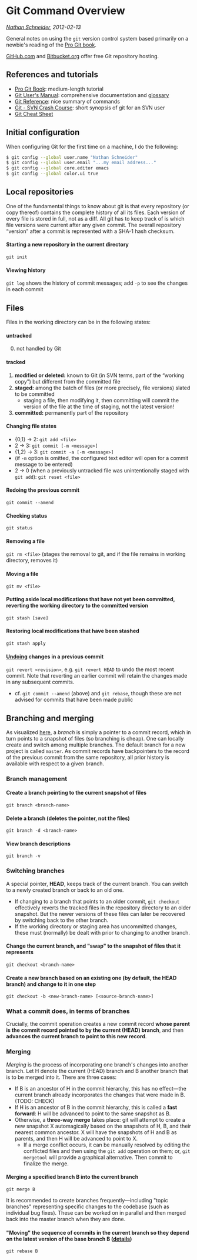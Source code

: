 Git Command Overview
====================

*[Nathan Schneider](http://nathan.cl), 2012-02-13*

General notes on using the `git` version control system based primarily
on a newbie's reading of the [Pro Git book][].

[GitHub.com][] and [Bitbucket.org][] offer free Git repository hosting.

  [Pro Git book]: http://git-scm.com/book
  [Bitbucket.org]: https://bitbucket.org/
  [Github.com]: https://github.com/


References and tutorials
------------------------

*   [Pro Git Book][]: medium-length tutorial
*   [Git User's Manual][]: comprehensive documentation and [glossary][]
*   [Git Reference][]: nice summary of commands
*   [Git - SVN Crash Course][]: short synopsis of git for an SVN user
*   [Git Cheat Sheet][]

  [Git User's Manual]: http://schacon.github.com/git/user-manual.html
  [glossary]: http://schacon.github.com/git/user-manual.html#glossary
  [Git Reference]: http://gitref.org/index.html
  [Git - SVN Crash Course]: http://git.or.cz/course/svn.html
  [Git Cheat Sheet]: http://byte.kde.org/%7Ezrusin/git/git-cheat-sheet-medium.png

Initial configuration
---------------------

When configuring Git for the first time on a machine, I do the
following:

```bash
$ git config --global user.name "Nathan Schneider"
$ git config --global user.email "...my email address..."
$ git config --global core.editor emacs
$ git config --global color.ui true
```

Local repositories
------------------

One of the fundamental things to know about git is that every repository
(or copy thereof) contains the complete history of all its files. Each
version of every file is stored in full, not as a diff. All git has to
keep track of is which file versions were current after any given
commit. The overall repository “version” after a commit is represented
with a SHA-1 hash checksum.

#### Starting a new repository in the current directory
   `git init`
#### Viewing history
   `git log` shows the history of commit messages; add `-p` to see
    the changes in each commit

Files
-----

Files in the working directory can be in the following states:

#### untracked
&nbsp;&nbsp; 0\. not handled by Git

#### tracked

1. __modified or deleted:__ known to Git (in SVN terms, part of the
    “working copy”) but different from the committed file
2. __staged:__ among the batch of files (or more precisely, file
    versions) slated to be committed
    -   staging a file, then modifying it, then committing will
        commit the version of the file at the time of staging, not the
        latest version!
3. __committed:__ permanently part of the repository

#### Changing file states  
-   {0,1} → 2: `git add <file>`
-   2 → 3: `git commit [-m <message>]`
-   {1,2} → 3: `git commit -a [-m <message>]`
-   (if `-m` option is omitted, the configured text editor will open for
    a commit message to be entered)
-   2 → 0 (when a previously untracked file was unintentionally staged
    with `git add`): `git reset <file>`

#### Redoing the previous commit  
  `git commit --amend`

#### Checking status
  `git status`

#### Removing a file  
  `git rm <file>` (stages the removal to git, and if the file remains in
  working directory, removes it)

#### Moving a file  
  `git mv <file>`

#### Putting aside local modifications that have not yet been committed, reverting the working directory to the committed version  
  `git stash [save]`

#### Restoring local modifications that have been stashed  
  `git stash apply`
  
#### [Undoing][] changes in a previous commit  
  `git revert <revision>`, e.g. `git revert HEAD` to undo the most recent
  commit. Note that reverting an earlier commit will retain the changes
  made in any subsequent commits.
  - cf. `git commit --amend` (above) and `git rebase`, though these are
    not advised for commits that have been made public

  [Undoing]: http://book.git-scm.com/4_undoing_in_git_-_reset,_checkout_and_revert.html

Branching and merging
---------------------

As visualized [here][], a *branch* is simply a pointer to a commit
record, which in turn points to a snapshot of files (so branching is
cheap). One can locally create and switch among multiple branches. The
default branch for a new project is called `master`. As commit records
have backpointers to the record of the previous commit from the same
repository, all prior history is available with respect to a given
branch.

  [here]: http://progit.org/book/ch3-1.html

### Branch management

#### Create a branch pointing to the current snapshot of files  
  `git branch <branch-name>`

#### Delete a branch (deletes the pointer, not the files)  
  `git branch -d <branch-name>`

#### View branch descriptions  
  `git branch -v`

### Switching branches

A special pointer, **HEAD**, keeps track of the current branch. You can
switch to a newly created branch or back to an old one.

-   If changing to a branch that points to an older commit,
    `git checkout` effectively reverts the tracked files in the repository
    directory to an older snapshot. But the newer versions of these
    files can later be recovered by switching back to the other branch.
-   If the working directory or staging area has uncommitted changes,
    these must (normally) be dealt with prior to changing to another
    branch.

#### Change the current branch, and "swap" to the snapshot of files that it represents  
  `git checkout <branch-name>`

#### Create a new branch based on an existing one (by default, the HEAD branch) and change to it in one step  
  `git checkout -b <new-branch-name> [<source-branch-name>]`

### What a commit does, in terms of branches

Crucially, the commit operation creates a new commit record **whose
parent is the commit record pointed to by the current (HEAD) branch**,
and then **advances the current branch to point to this new record**.

### Merging

*Merging* is the process of incorporating one branch's changes into
another branch. Let H denote the current (HEAD) branch and B another
branch that is to be merged into it. There are three cases:

-   If B is an ancestor of H in the commit hierarchy, this has no
    effect—the current branch already incorporates the changes that were
    made in B. (TODO: CHECK)
-   If H is an ancestor of B in the commit hierarchy, this is called a
    **fast forward**: H will be advanced to point to the same snapshot
    as B.
-   Otherwise, a **three-way merge** takes place: git will attempt to
    create a new snapshot X automagically based on the snapshots of H,
    B, and their nearest common ancestor. X will have the snapshots of H
    and B as parents, and then H will be advanced to point to X.
    -   If a merge conflict occurs, it can be manually resolved by
        editing the conflicted files and then using the `git add`
        operation on them; or, `git mergetool` will provide a graphical
        alternative. Then commit to finalize the merge.

#### Merging a specified branch B into the current branch  
  `git merge B`

It is recommended to create branches frequently—including "topic
branches" representing specific changes to the codebase (such as
individual bug fixes). These can be worked on in parallel and then
merged back into the master branch when they are done.

#### "Moving" the sequence of commits in the current branch so they depend on the latest version of the base branch B ([details][])  
  `git rebase B`

  [details]: http://schacon.github.com/git/user-manual.html#using-git-rebase

